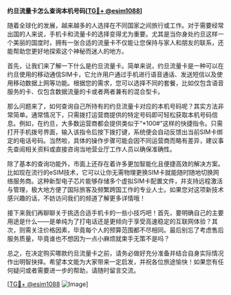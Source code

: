 **约旦流量卡怎么查询本机号码[[TG💪+ @esim1088](https://t.me/s/esim1088)]**

随着全球化的发展，越来越多的人选择在不同国家之间旅行或工作。对于需要经常出国的人来说，手机卡和流量卡的选择变得尤为重要。尤其是当你身处约旦这样一个美丽的国度时，拥有一张合适的流量卡不仅能让您保持与家人和朋友的联系，还能帮助您更好地探索这个神秘而迷人的地方。

首先，让我们来了解一下什么是约旦流量卡。简单来说，约旦流量卡是一种可以在约旦使用的移动通信SIM卡，它允许用户通过手机进行语音通话、发送短信以及使用移动数据上网等功能。根据您的需求，您可以选择不同的套餐，比如仅包含语音服务的卡、仅包含数据流量的卡或者两者兼有的混合型卡。

那么问题来了，如何查询自己所持有的约旦流量卡对应的本机号码呢？其实方法非常简单。通常情况下，只需拨打运营商提供的特定号码即可轻松获取本机号码信息。例如，在约旦，大多数运营商都会提供类似于“*100#”这样的快捷指令。只需打开手机拨号界面，输入该指令后按下拨打键，系统便会自动反馈出当前SIM卡绑定的电话号码。当然啦，具体的操作步骤可能会因不同运营商而略有差异，建议事先查阅相关资料或直接咨询当地营业厅工作人员以确保准确性。

除了基本的查询功能外，市面上还存在着许多更加智能化且便捷高效的解决方案。比如现在流行的eSIM技术，它可以让你无需物理更换SIM卡就能随时随地切换网络服务商。这种新型电子芯片能够存储多个虚拟SIM卡配置文件，并支持远程激活与管理，极大地方便了国际旅客及频繁跨国工作的专业人士。如果您对这项新技术感兴趣的话，不妨访问我们的频道了解更多详情哦！

接下来我们再聊聊关于挑选合适手机卡的一些小技巧吧！首先，要明确自己的主要用途是什么——是单纯为了打电话还是更倾向于享受高速稳定的互联网体验？其次，则需关注价格因素，毕竟每个人的预算范围都不尽相同。最后别忘了考虑售后服务质量，毕竟谁也不想因为一点小麻烦就束手无策不是吗？

总之，在决定购买哪款约旦流量卡之前，请务必做好充分准备并结合自身实际情况作出明智抉择。希望本文能为大家带来一定启发，并祝各位旅途愉快！如果您有任何疑问或者需要进一步的帮助，请随时留言交流。

[[TG💪+ @esim1088](https://t.me/s/esim1088) ![Image](https://i.postimg.cc/4NQfJmqS/Snipaste-2025-05-13-00-14-12.png)]